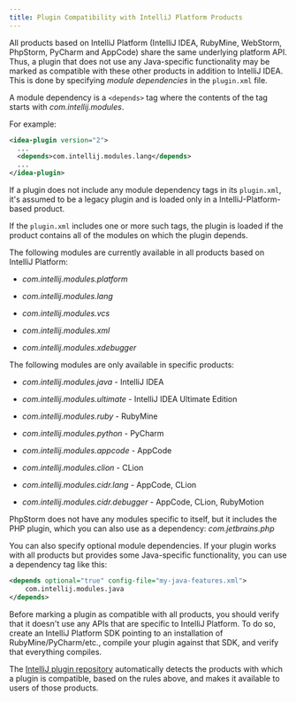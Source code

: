 ```yaml
---
title: Plugin Compatibility with IntelliJ Platform Products
---
```


<!--TODO link to sample_plugin file-->
All products based on IntelliJ Platform (IntelliJ IDEA, RubyMine, WebStorm, PhpStorm, PyCharm and AppCode) share the same underlying platform API. 
Thus, a plugin that does not use any Java-specific functionality may be marked as compatible with these other products in addition to IntelliJ IDEA.
This is done by specifying *module dependencies* in the `plugin.xml` file.

A module dependency is a ```<depends>``` tag where the contents of the tag starts with *com.intellij.modules*.
 
For example:

```xml
<idea-plugin version="2">
  ...
  <depends>com.intellij.modules.lang</depends>
  ...
</idea-plugin>
```

<!--TODO link to sample_plugin file--> 
If a plugin does not include any module dependency tags in its `plugin.xml`, it's assumed to be a legacy plugin and is loaded only in a IntelliJ-Platform-based product.

<!--TODO link to sample_plugin file--> 
If the `plugin.xml` includes one or more such tags, the plugin is loaded if the product contains all of the modules on which the plugin depends.

The following modules are currently available in all products based on IntelliJ Platform:

* *com.intellij.modules.platform*

* *com.intellij.modules.lang*

* *com.intellij.modules.vcs*

* *com.intellij.modules.xml*

* *com.intellij.modules.xdebugger*

The following modules are only available in specific products:

* *com.intellij.modules.java* \- IntelliJ IDEA

* *com.intellij.modules.ultimate* \- IntelliJ IDEA Ultimate Edition

* *com.intellij.modules.ruby* \- RubyMine

* *com.intellij.modules.python* \- PyCharm

* *com.intellij.modules.appcode* \- AppCode

* *com.intellij.modules.clion* \- CLion

* *com.intellij.modules.cidr.lang* \- AppCode, CLion

* *com.intellij.modules.cidr.debugger* \- AppCode, CLion, RubyMotion

PhpStorm does not have any modules specific to itself, but it includes the PHP plugin, which you can also use as a dependency: *com.jetbrains.php*

You can also specify optional module dependencies. 
If your plugin works with all products but provides some Java-specific functionality, you can use a dependency tag like this:

```xml
<depends optional="true" config-file="my-java-features.xml">
	com.intellij.modules.java
</depends>
```

Before marking a plugin as compatible with all products, you should verify that it doesn't use any APIs that are specific to IntelliJ Platform. To do so, create an IntelliJ Platform SDK pointing to an installation of RubyMine/PyCharm/etc., compile your plugin against that SDK, and verify that everything compiles.

The 
[IntelliJ plugin repository](http://plugins.intellij.net) 
automatically detects the products with which a plugin is compatible, based on the rules above, and makes it available to users of those products.
